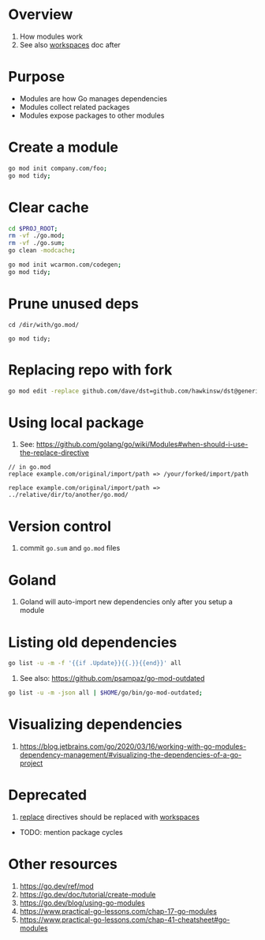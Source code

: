 # Overview
1. How modules work
1. See also [workspaces](./workspaces.md) doc after


# Purpose
- Modules are how Go manages dependencies
- Modules collect related packages
- Modules expose packages to other modules


# Create a module
```sh
go mod init company.com/foo;
go mod tidy;
```


# Clear cache
```sh
cd $PROJ_ROOT;
rm -vf ./go.mod;
rm -vf ./go.sum;
go clean -modcache;

go mod init wcarmon.com/codegen;
go mod tidy;
```


# Prune unused deps
```
cd /dir/with/go.mod/

go mod tidy;
```


# Replacing repo with fork
```sh
go mod edit -replace github.com/dave/dst=github.com/hawkinsw/dst@generics
```

# Using local package
1. See: https://github.com/golang/go/wiki/Modules#when-should-i-use-the-replace-directive
```
// in go.mod
replace example.com/original/import/path => /your/forked/import/path

replace example.com/original/import/path => ../relative/dir/to/another/go.mod/
```


# Version control
1. commit `go.sum` and `go.mod` files


# Goland
1. Goland will auto-import new dependencies only after you setup a module


# Listing old dependencies
```sh
go list -u -m -f '{{if .Update}}{{.}}{{end}}' all
```
1. See also: https://github.com/psampaz/go-mod-outdated
```sh
go list -u -m -json all | $HOME/go/bin/go-mod-outdated;
```


# Visualizing dependencies
1. https://blog.jetbrains.com/go/2020/03/16/working-with-go-modules-dependency-management/#visualizing-the-dependencies-of-a-go-project


# Deprecated
1. [replace](https://go.dev/ref/mod#go-mod-file-replace) directives should be replaced with [workspaces](./workspaces.md)

- TODO: mention package cycles


# Other resources
1. https://go.dev/ref/mod
1. https://go.dev/doc/tutorial/create-module
1. https://go.dev/blog/using-go-modules
1. https://www.practical-go-lessons.com/chap-17-go-modules
1. https://www.practical-go-lessons.com/chap-41-cheatsheet#go-modules
